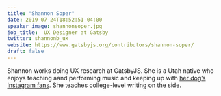 ```yaml
---
title: "Shannon Soper"
date: 2019-07-24T18:52:51-04:00
speaker_image: shannonsoper.jpg
job_title:  UX Designer at Gatsby
twitter: shannonb_ux
website: https://www.gatsbyjs.org/contributors/shannon-soper/
draft: false
---
```


Shannon works doing UX research at GatsbyJS. She is a Utah native who enjoys teaching aand performing music and keeping up with [her dog’s Instagram fans](https://www.instagram.com/dgtrwatson/). She teaches college-level writing on the side.